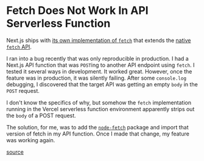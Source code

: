 # Fetch Does Not Work In API Serverless Function

Next.js ships with [its own implementation of
`fetch`](https://nextjs.org/docs/app/api-reference/functions/fetch) that
extends the [native `fetch`
API](https://developer.mozilla.org/en-US/docs/Web/API/Fetch_API).

I ran into a bug recently that was only reproducible in production. I had a
Next.js API function that was `POST`ing to another API endpoint using `fetch`.
I tested it several ways in development. It worked great. However, once the
feature was in production, it was silently failing. After some `console.log`
debugging, I discovered that the target API was getting an empty `body` in the
`POST` request.

I don't know the specifics of why, but somehow the `fetch` implementation
running in the Vercel serverless function environment apparently strips out the
`body` of a POST request.

The solution, for me, was to add the
[`node-fetch`](https://github.com/node-fetch/node-fetch) package and import
that version of fetch in my API function. Once I made that change, my feature
was working again.

[source](https://github.com/vercel/vercel/discussions/4971)
